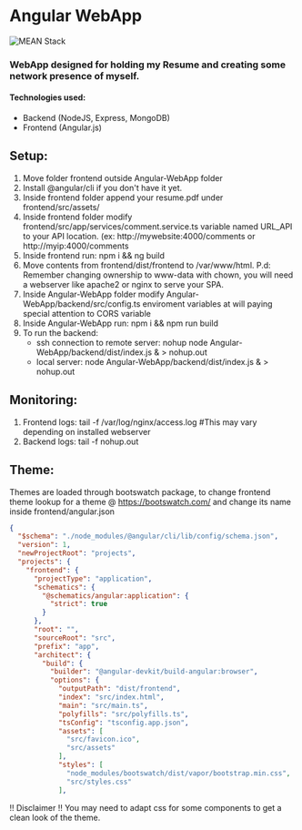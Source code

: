 # Angular WebApp
![MEAN Stack](https://www.newgenapps.com/wp-content/uploads/2020/04/mean-stack.jpeg)
### WebApp designed for holding my Resume and creating some network presence of myself.

#### Technologies used:
- Backend (NodeJS, Express, MongoDB)
- Frontend (Angular.js)


## Setup:
1. Move folder frontend outside Angular-WebApp folder
2. Install @angular/cli if you don't have it yet.
3. Inside frontend folder append your resume.pdf under frontend/src/assets/
4. Inside frontend folder modify frontend/src/app/services/comment.service.ts variable named URL_API to your API location. (ex: http://mywebsite:4000/comments or http://myip:4000/comments
5. Inside frontend run: npm i && ng build
6. Move contents from frontend/dist/frontend to /var/www/html. P.d: Remember changing ownership to www-data with chown, you will need a webserver like apache2 or nginx to serve your SPA.
7. Inside Angular-WebApp folder modify Angular-WebApp/backend/src/config.ts enviroment variables at will paying special attention to CORS variable
8. Inside Angular-WebApp run: npm i && npm run build
9. To run the backend:
    - ssh connection to remote server: nohup node Angular-WebApp/backend/dist/index.js & > nohup.out
    - local server: node Angular-WebApp/backend/dist/index.js & > nohup.out


## Monitoring: 
1. Frontend logs: tail -f /var/log/nginx/access.log   #This may vary depending on installed webserver
2. Backend logs: tail -f nohup.out

## Theme: 
Themes are loaded through bootswatch package, to change frontend theme lookup for a theme @ https://bootswatch.com/ and change its name inside frontend/angular.json
```json
{
  "$schema": "./node_modules/@angular/cli/lib/config/schema.json",
  "version": 1,
  "newProjectRoot": "projects",
  "projects": {
    "frontend": {
      "projectType": "application",
      "schematics": {
        "@schematics/angular:application": {
          "strict": true
        }
      },
      "root": "",
      "sourceRoot": "src",
      "prefix": "app",
      "architect": {
        "build": {
          "builder": "@angular-devkit/build-angular:browser",
          "options": {
            "outputPath": "dist/frontend",
            "index": "src/index.html",
            "main": "src/main.ts",
            "polyfills": "src/polyfills.ts",
            "tsConfig": "tsconfig.app.json",
            "assets": [
              "src/favicon.ico",
              "src/assets"
            ],
            "styles": [
              "node_modules/bootswatch/dist/vapor/bootstrap.min.css",     // Here change vapor for your desired theme
              "src/styles.css"
            ],
```

!! Disclaimer !!
You may need to adapt css for some components to get a clean look of the theme.
